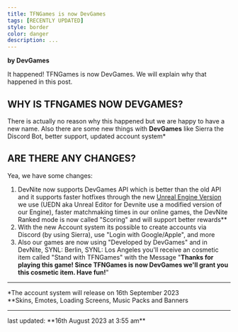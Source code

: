 ```yaml
---
title: TFNGames is now DevGames
tags: [RECENTLY UPDATED]
style: border
color: danger
description: ...
---
```


**by DevGames**


It happened! TFNGames is now DevGames. We will explain why that happened in this post.

## WHY IS TFNGAMES NOW DEVGAMES?
There is actually no reason why this happened but we are happy to have a new name. Also there are some new things with **DevGames** like Sierra the Discord Bot, better support, updated account system*

## ARE THERE ANY CHANGES?
Yea, we have some changes:
1. DevNite now supports DevGames API which is better than the old API and it supports faster hotfixes through the new [Unreal Engine Version]() we use (UEDN aka Unreal Editor for Devnite use a modified version of our Engine), faster matchmaking times in our online games, the DevNite Ranked mode is now called "Scoring" and will support better rewards**
2. With the new Account system its possible to create accounts via Discord (by using Sierra), use "Login with Google/Apple", and more
3. Also our games are now using "Developed by DevGames" and in DevNite, SYNL: Berlin, SYNL: Los Angeles you'll receive an cosmetic item called "Stand with TFNGames" with the Message "**Thanks for playing this game! Since TFNGames is now DevGames we'll grant you this cosmetic item. Have fun!**"

<hr>

*The account system will release on 16th September 2023
<br>
**Skins, Emotes, Loading Screens, Music Packs and Banners

<hr>
last updated: **16th August 2023 at 3:55 am**